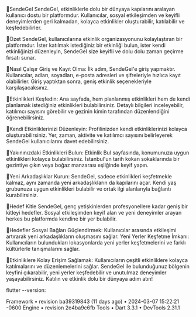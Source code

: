 💫SendeGel
SendeGel, etkinliklerle dolu bir dünyaya kapılarını aralayan kullanıcı dostu bir platformdur. Kullanıcılar, sosyal etkileşimden ve keyifli deneyimlerden geri kalmadan, kolayca etkinlikler oluşturabilir, katılabilir ve keşfedebilirler.

💫Özet
SendeGel, kullanıcılarına etkinlik organizasyonunu kolaylaştıran bir platformdur. İster katılmak istediğiniz bir etkinliği bulun, ister kendi etkinliğinizi düzenleyin, SendeGel size keyifli ve dolu dolu zaman geçirme fırsatı sunar.

💫Nasıl Çalışır
Giriş ve Kayıt Olma: İlk adım, SendeGel'e giriş yapmaktır. Kullanıcılar, adları, soyadları, e-posta adresleri ve şifreleriyle hızlıca kayıt olabilirler. Giriş yaptıktan sonra, geniş etkinlik seçenekleriyle karşılaşacaksınız.

💫Etkinlikleri Keşfedin: Ana sayfada, hem planlanmış etkinlikleri hem de kendi planlamak istediğiniz etkinlikleri bulabilirsiniz. Detaylı bilgileri inceleyebilir, katılımcı sayısını görebilir ve gezinin kimin tarafından düzenlendiğini öğrenebilirsiniz.

💫Kendi Etkinliklerinizi Düzenleyin: Profilinizden kendi etkinliklerinizi kolayca oluşturabilirsiniz. Yer, zaman, aktivite ve katılımcı sayısını belirleyerek SendeGel kullanıcılarını davet edebilirsiniz.

💫Yakınınızdaki Etkinlikleri Bulun: Etkinlik Bul sayfasında, konumunuza uygun etkinlikleri kolayca bulabilirsiniz. İstanbul'un tarih kokan sokaklarında bir gezintiye çıkın veya boğaz manzarası eşliğinde keyif yapın.

💫Yeni Arkadaşlıklar Kurun: SendeGel, sadece etkinlikleri keşfetmekle kalmaz, aynı zamanda yeni arkadaşlıkların da kapılarını açar. Kendi yaş grubunuza uygun etkinlikleri bulabilir ve ortak ilgi alanlarıyla bağlantı kurabilirsiniz.

💫Hedef Kitle
SendeGel, genç yetişkinlerden profesyonellere kadar geniş bir kitleyi hedefler. Sosyal etkileşimden keyif alan ve yeni deneyimler arayan herkes bu platformda kendine bir yer bulabilir.

💫Hedefler
Sosyal Bağları Güçlendirmek: Kullanıcılar arasında etkileşimi artırarak yeni arkadaşlıkların oluşmasını sağlar.
Yeni Yerler Keşfetme İmkanı: Kullanıcıların bulundukları lokasyonlarda yeni yerler keşfetmelerini ve farklı kültürlerle tanışmalarını sağlar.

💫Etkinliklere Kolay Erişim Sağlamak: Kullanıcıların çeşitli etkinliklere kolayca katılmalarını ve düzenlemelerini sağlar.
SendeGel ile bulunduğunuz bölgenin keyfini çıkarabilir, yeni yerler keşfedebilir ve unutulmaz deneyimler yaşayabilirsiniz. Katılın ve etkinlik dolu bir dünyaya adım atın!


flutter --version:

Framework • revision ba39319843 (11 days ago) • 2024-03-07 15:22:21 -0600
Engine • revision 2e4ba9c6fb
Tools • Dart 3.3.1 • DevTools 2.31.1

